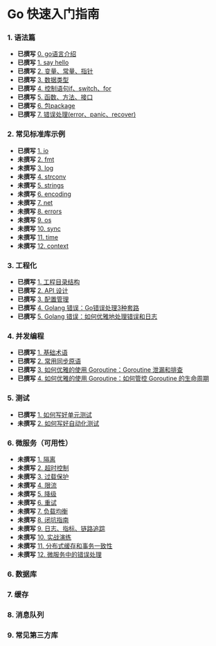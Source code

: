 # Go 快速入门指南

### 1. 语法篇
* **已撰写** [0. go语言介绍](01/00-go-intro.md)
* **已撰写** [1. say hello](01/01-hello.md)
* **已撰写** [2. 变量、常量、指针](01/02-variables.md)
* **已撰写** [3. 数据类型](01/03-data-type.md)
* **已撰写** [4. 控制语句if、switch、for](01/04-if-for-switch.md)
* **已撰写** [5. 函数、方法、接口](01/05-func-method-interface.md)
* **已撰写** [6. 包package](01/06-package.md)
* **已撰写** [7. 错误处理(error、panic、recover)](01/07-error.md)

### 2. 常见标准库示例
* **已撰写** [1. io](02/01/README.md)
* **未撰写** [2. fmt](02/02/)
* **未撰写** [3. log](02/)
* **未撰写** [4. strconv](02/)
* **未撰写** [5. strings](02/)
* **未撰写** [6. encoding](02/)
* **未撰写** [7. net](02/)
* **未撰写** [8. errors](02/)
* **未撰写** [9. os](02/)
* **未撰写** [10. sync](02/)
* **未撰写** [11. time](02/)
* **未撰写** [12. context](02/)

### 3. 工程化

* **已撰写** [1. 工程目录结构](03/01-project-layout/01-project-layout.md)
* **已撰写** [2. API 设计](03/02/README.md)
* **已撰写** [3. 配置管理](03/03/README.md)
* **已撰写** [4. Golang 错误：Go错误处理3种套路](03/04/README.md)
* **已撰写** [5. Golang 错误：如何优雅地处理错误和日志](03/05/README.md)


### 4. 并发编程

* **已撰写** [1. 基础术语](04/01/README.md)
* **已撰写** [2. 常用同步原语](04/02/README.md)
* **已撰写** [3. 如何优雅的使用 Goroutine：Goroutine 泄漏和排查](04/03/README.md)
* **已撰写** [4. 如何优雅的使用 Goroutine：如何管控 Goroutine 的生命周期](04/04/README.md)

### 5. 测试
* **已撰写** [1. 如何写好单元测试](05/01/README.md)
* **未撰写** [2. 如何写好自动化测试](05/02/README.md)

### 6. 微服务（可用性）
* **未撰写** [1. 隔离](06/01/README.md)
* **未撰写** [2. 超时控制](06/02/README.md)
* **未撰写** [3. 过载保护](06/03/README.md)
* **未撰写** [4. 限流](06/04/README.md)
* **未撰写** [5. 降级](06/05/README.md)
* **未撰写** [6. 重试](06/06/README.md)
* **未撰写** [7. 负载均衡](06/07/README.md)
* **未撰写** [8. 闭坑指南](06/08/README.md)
* **未撰写** [9. 日志、指标、链路追踪](06/09/README.md)
* **未撰写** [10. 实战演练](06/10/README.md)
* **未撰写** [11. 分布式缓存和事务一致性](06/11/README.md)
* **未撰写** [12. 微服务中的错误处理](06/12/README.md)


### 6. 数据库

### 7. 缓存

### 8. 消息队列



### 9. 常见第三方库
